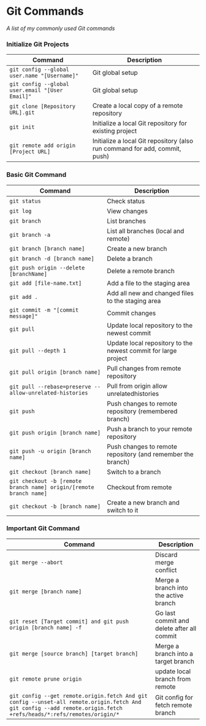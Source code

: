 Git Commands
============

_A list of my commonly used Git commands_

### Initialize Git Projects

| Command | Description |
| ------- | ----------- |
| `git config --global user.name "[Username]"` | Git global setup |
| `git config --global user.email "[User Email]"` | Git global setup |
| `git clone [Repository URL].git` | Create a local copy of a remote repository |
| `git init` | Initialize a local Git repository for existing project |
| `git remote add origin [Project URL]` | Initialize a local Git repository (also run command for add, commit, push) |

### Basic Git Command

| Command | Description |
| ------- | ----------- |
| `git status` | Check status |
| `git log` | View changes |
| `git branch` | List branches |
| `git branch -a` | List all branches (local and remote) |
| `git branch [branch name]` | Create a new branch |
| `git branch -d [branch name]` | Delete a branch |
| `git push origin --delete [branchName]` | Delete a remote branch |
| `git add [file-name.txt]` | Add a file to the staging area |
| `git add .` | Add all new and changed files to the staging area |
| `git commit -m "[commit message]"` | Commit changes |
| `git pull` | Update local repository to the newest commit |
| `git pull --depth 1` | Update local repository to the newest commit for large project |
| `git pull origin [branch name]` | Pull changes from remote repository |
| `git pull --rebase=preserve --allow-unrelated-histories` | Pull from origin allow unrelatedhistories |
| `git push` | Push changes to remote repository (remembered branch) |
| `git push origin [branch name]` | Push a branch to your remote repository |
| `git push -u origin [branch name]` | Push changes to remote repository (and remember the branch) |
| `git checkout [branch name]` | Switch to a branch |
| `git checkout -b [remote branch name] origin/[remote branch name]` | Checkout from remote |
| `git checkout -b [branch name]` | Create a new branch and switch to it |

### Important Git Command

| Command | Description |
| ------- | ----------- |
| `git merge --abort` | Discard merge conflict |
| `git merge [branch name]` | Merge a branch into the active branch |
| `git reset [Target commit] and git push origin [branch name] -f` | Go last commit and delete after all commit |
| `git merge [source branch] [target branch]` | Merge a branch into a target branch |
| `git remote prune origin ` | update local branch from remote |
| `git config --get remote.origin.fetch And git config --unset-all remote.origin.fetch And git config --add remote.origin.fetch +refs/heads/*:refs/remotes/origin/*` | Git config for fetch remote branch  |


